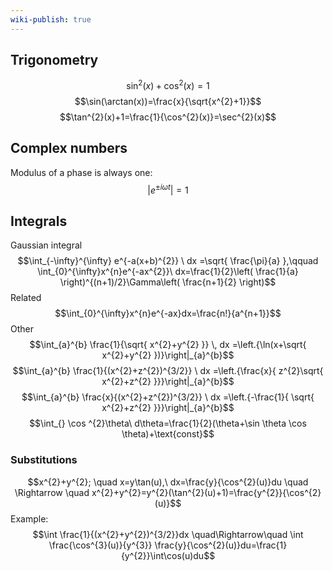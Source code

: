 ```yaml
---
wiki-publish: true
---
```

## Trigonometry
$$\sin^{2}(x)+\cos^{2}(x)=1$$
$$\sin(\arctan(x))=\frac{x}{\sqrt{x^{2}+1}}$$
$$\tan^{2}(x)+1=\frac{1}{\cos^{2}(x)}=\sec^{2}(x)$$
## Complex numbers
Modulus of a phase is always one:
$$\lvert e^{\pm i\omega t} \rvert =1$$
## Integrals
Gaussian integral
$$\int_{-\infty}^{\infty} e^{-a(x+b)^{2}} \ dx =\sqrt{ \frac{\pi}{a} },\qquad \int_{0}^{\infty}x^{n}e^{-ax^{2}}\ dx=\frac{1}{2}\left( \frac{1}{a} \right)^{(n+1)/2}\Gamma\left( \frac{n+1}{2} \right)$$
Related
$$\int_{0}^{\infty}x^{n}e^{-ax}dx=\frac{n!}{a^{n+1}}$$
Other
$$\int_{a}^{b} \frac{1}{\sqrt{ x^{2}+y^{2} }} \, dx =\left.{\ln(x+\sqrt{ x^{2}+y^{2} })}\right|_{a}^{b}$$
$$\int_{a}^{b} \frac{1}{(x^{2}+z^{2})^{3/2}} \ dx =\left.{\frac{x}{ z^{2}\sqrt{ x^{2}+z^{2} }}}\right|_{a}^{b}$$
$$\int_{a}^{b} \frac{x}{(x^{2}+z^{2})^{3/2}} \ dx =\left.{-\frac{1}{ \sqrt{ x^{2}+z^{2} }}}\right|_{a}^{b}$$
$$\int_{} \cos ^{2}\theta\ d\theta=\frac{1}{2}(\theta+\sin \theta \cos \theta)+\text{const}$$
### Substitutions
$$x^{2}+y^{2}; \quad x=y\tan(u),\ dx=\frac{y}{\cos^{2}(u)}du \quad \Rightarrow \quad x^{2}+y^{2}=y^{2}(\tan^{2}(u)+1)=\frac{y^{2}}{\cos^{2}(u)}$$
Example:
$$\int \frac{1}{(x^{2}+y^{2})^{3/2}}dx \quad\Rightarrow\quad \int \frac{\cos^{3}(u)}{y^{3}} \frac{y}{\cos^{2}(u)}du=\frac{1}{y^{2}}\int\cos(u)du$$